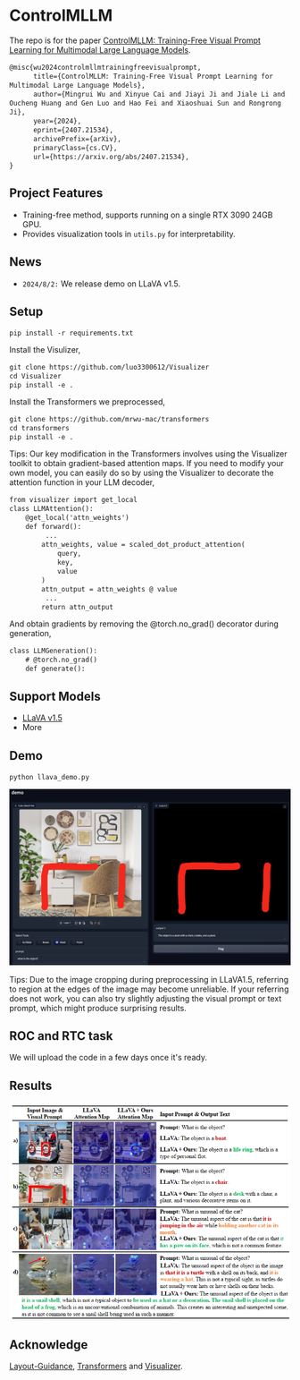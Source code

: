 # ControlMLLM

The repo is for the paper [ControlMLLM: Training-Free Visual Prompt Learning for Multimodal Large Language Models](https://arxiv.org/abs/2407.21534).

```
@misc{wu2024controlmllmtrainingfreevisualprompt,
      title={ControlMLLM: Training-Free Visual Prompt Learning for Multimodal Large Language Models}, 
      author={Mingrui Wu and Xinyue Cai and Jiayi Ji and Jiale Li and Oucheng Huang and Gen Luo and Hao Fei and Xiaoshuai Sun and Rongrong Ji},
      year={2024},
      eprint={2407.21534},
      archivePrefix={arXiv},
      primaryClass={cs.CV},
      url={https://arxiv.org/abs/2407.21534}, 
}
```
## Project Features
 - Training-free method, supports running on a single RTX 3090 24GB GPU.
 - Provides visualization tools in ```utils.py``` for interpretability.

## News
 - ```2024/8/2:``` We release demo on LLaVA v1.5.

## Setup
```
pip install -r requirements.txt
```

Install the Visulizer,
```
git clone https://github.com/luo3300612/Visualizer
cd Visualizer
pip install -e .
```
Install the Transformers we preprocessed,
```
git clone https://github.com/mrwu-mac/transformers
cd transformers
pip install -e .
```
Tips: Our key modification in the Transformers involves using the Visualizer toolkit to obtain gradient-based attention maps. If you need to modify your own model, you can easily do so by using the Visualizer to decorate the attention function in your LLM decoder,
```
from visualizer import get_local
class LLMAttention():
    @get_local('attn_weights')
    def forward():
         ...
        attn_weights, value = scaled_dot_product_attention(
            query,
            key,
            value
        )
        attn_output = attn_weights @ value
         ...
        return attn_output
```
And obtain gradients by removing the @torch.no_grad() decorator during generation,
```
class LLMGeneration():
    # @torch.no_grad()
    def generate():
```
## Support Models
 - [LLaVA v1.5](https://huggingface.co/llava-hf/llava-1.5-7b-hf)
 - More
   
## Demo
```
python llava_demo.py
```
![demo](assets/demo.png)

Tips: Due to the image cropping during preprocessing in LLaVA1.5, referring to region at the edges of the image may become unreliable. If your referring does not work, you can also try slightly adjusting the visual prompt or text prompt, which might produce surprising results.


## ROC and RTC task 
We will upload the code in a few days once it's ready.

## Results
![vis1](assets/vis.png)

## Acknowledge
[Layout-Guidance](https://github.com/silent-chen/layout-guidance), [Transformers](https://github.com/huggingface/transformers) and [Visualizer](https://github.com/luo3300612/Visualizer).
